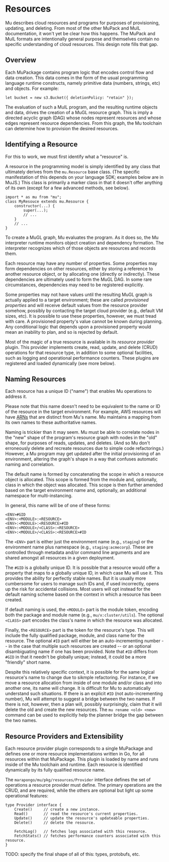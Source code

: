 # Resources

Mu describes cloud resources and programs for purposes of provisioning, updating, and deleting.  From most of the other
MuPack and MuIL documentation, it won't yet be clear how this happens.  The MuPack and MuIL formats are intentionally
general purpose and themselves contain no specific understanding of cloud resources.  This design note fills that gap.

## Overview

Each MuPackage contains program logic that encodes control flow and data creation.  This data comes in the form of the
usual programming language runtime constructs, namely primitive data (numbers, strings, etc) and objects.  For example:

    let bucket = new s3.Bucket({ deletionPolicy: "retain" });

The evaluation of such a MuIL program, and the resulting runtime objects and data, drives the creation of a MuGL
resource graph.  This is imply a directed acyclic graph (DAG) whose nodes represent resources and whose edges represent
resource dependencies.  From this graph, the Mu toolchain can determine how to provision the desired resources.

## Identifying a Resource

For this to work, we must first identify what a "resource" is.

A resource in the programming model is simply identified by any class that ultimately derives from the `mu.Resource`
base class.  (The specific manifestation of this depends on your language SDK; examples below are in MuJS.)  This class
is primarily a marker class in that it doesn't offer anything of its own (except for a few advanced methods, see below).

    import * as mu from "mu";
    class MyResouce extends mu.Resource {
        constructor(...) {
            super(...);
            // ...
        }
        // ...
    }

To create a MuGL graph, Mu evaluates the program.  As it does so, the Mu interpreter runtime monitors object creation
and dependency formation.  The interpreter recognizes which of those objects are resources and records them.

Each resource may have any number of properties.  Some properties may form dependencies on other resources, either by
storing a reference to another resource object, or by allocating one (directly or indirectly).  These dependencies are
ultimately used to form the MuGL DAG.  In some rare circumstances, dependencies may need to be registered explicitly.

Some properties may not have values until the resulting MuGL graph is actually applied to a target environment; these
are called *provisioned properties* and will receive default values from the resource provider somehow, possibly by
contacting the target cloud provider (e.g., default VM sizes, etc).  It is possible to use these properties, however, we
must tread with care.  A provisioned property's value cannot be known during planning.  Any conditional logic that
depends upon a provisioned property would mean an inability to plan, and so is rejected by default.

Most of the magic of a true resource is available in its *resource provider* plugin.  This provider implements create,
read, update, and delete (CRUD) operations for that resource type, in addition to some optional facilities, such as
logging and operational performance counters.  These plugins are registered and loaded dynamically (see more below).

## Naming Resources

Each resource has a unique ID ("name") that enables Mu operations to address it.

Please note that this name doesn't need to be equivalent to the name or ID of the resource in the target environment.
For example, AWS resources will have [ARNs](http://docs.aws.amazon.com/general/latest/gr/aws-arns-and-namespaces.html)
that are distinct from Mu's name.  Mu maintains a mapping from its own names to these authoritative names.

Naming is trickier than it may seem.  Mu must be able to correlate nodes in the "new" shape of the program's resource
graph with nodes in the "old" shape, for purposes of reads, updates, and deletes.  (And so Mu don't erroneously delete
and recreate resources due to simple code refactorings.)  However, a Mu program may get updated after the initial
provisioning of an environment, altering the graph's shape in a way that confuses automatic naming and correlation.

The default name is formed by concatenating the scope in which a resource object is allocated.  This scope is formed
from the module and, optionally, class in which the object was allocated.  This scope is then further amended based on
the target environment name and, optionally, an additional namespace for multi-instancing.

In general, this name will be of one of these forms:

    <ENV>#GID
    <ENV>:<MODULE>:<RESOURCE>
    <ENV>:<MODULE>:<RESOURCE>#ID
    <ENV>:<MODULE>/<CLASS>:<RESOURCE>
    <ENV>:<MODULE>/<CLASS>:<RESOURCE>#ID

The `<ENV>` part is either just the environment name (e.g., `staging`) or the environment name plus namespace (e.g.,
`staging:acmecorp`).  These are controlled through metadata and/or command line arguments and are shared amongst all
resources in a given deployment.

The `#GID` is a globally unique ID.  It is possible that a resource would offer a property that maps to a globally
unique ID, in which case Mu will use it.  This provides the ability for perfectly stable names.  But it is usually more
cumbersome for users to manage such IDs and, if used incorrectly, opens up the risk for accidental collisions.  Most
users will opt instead for the default naming scheme based on the context in which a resource has been created.

If default naming is used, the `<MODULE>` part is the module token, encoding both the package and module name (e.g.,
`mu/x:cluster/utils`).  The optional `<CLASS>` part encodes the class's name in which the resource was allocated.

Finally, the `<RESOURCE>` part is the token for the resource's type.  This will include the fully qualified package,
module, and class name for the resource.  The optional `#ID` part will either be an auto-incrementing number -- in
the case that multiple such resources are created -- or an optional disambiguating name if one has been provided.  Note
that `#ID` differs from `#GID` in that it needn't be globally unique; instead, it could be a more "friendly" short name.

Despite this relatively specific context, it is possible for the same logical resource's name to change due to sikmple
refactoring.  For instance, if we move a resource allocation from inside of one module and/or class and into another
one, its name will change.  It is difficult for Mu to automatically understand such situations.  If there is an
explicit `#ID` (not auto-incrementing number), Mu will attempt to suggest a bridge between the two names.  If there is
not, however, then a plan will, possibly surprisingly, claim that it will delete the old and create the new resources.
The `mu rename <old> <new>` command can be used to explicitly help the planner bridge the gap between the two names.

## Resource Providers and Extensibility

Each resource provider plugin corresponds to a single MuPackage and defines one or more resource implementations
written in Go, for all resources within that MuPackage.  This plugin is loaded by name and runs inside of the Mu
toolchain and runtime.  Each resource is identified dynamically by its fully qualified resource name.

The `marapongo/mu/pkg/resources/Provider` interface defines the set of operations a resource provider must define.  The
primary operations are the CRUD, and are required, while the others are optional but light up some operational features:

    type Provider interface {
        Create()     // create a new instance.
        Read()       // read the resource's current properties.
        Update()     // update the resource's updateable properties.
        Delete()     // delete the resource.

        FetchLog()   // fetches logs associated with this resource.
        FetchStats() // fetches performance counters associated with this resource.
    }

TODO: specify the final shape of all of this: types, protobufs, etc.

